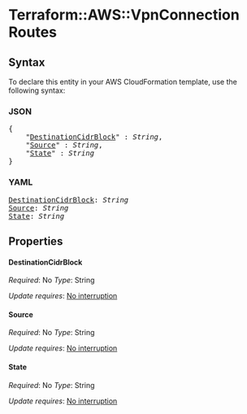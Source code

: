 # Terraform::AWS::VpnConnection Routes

## Syntax

To declare this entity in your AWS CloudFormation template, use the following syntax:

### JSON

<pre>
{
    "<a href="#destinationcidrblock" title="DestinationCidrBlock">DestinationCidrBlock</a>" : <i>String</i>,
    "<a href="#source" title="Source">Source</a>" : <i>String</i>,
    "<a href="#state" title="State">State</a>" : <i>String</i>
}
</pre>

### YAML

<pre>
<a href="#destinationcidrblock" title="DestinationCidrBlock">DestinationCidrBlock</a>: <i>String</i>
<a href="#source" title="Source">Source</a>: <i>String</i>
<a href="#state" title="State">State</a>: <i>String</i>
</pre>

## Properties

#### DestinationCidrBlock

_Required_: No
_Type_: String

_Update requires_: [No interruption](https://docs.aws.amazon.com/AWSCloudFormation/latest/UserGuide/using-cfn-updating-stacks-update-behaviors.html#update-no-interrupt)

#### Source

_Required_: No
_Type_: String

_Update requires_: [No interruption](https://docs.aws.amazon.com/AWSCloudFormation/latest/UserGuide/using-cfn-updating-stacks-update-behaviors.html#update-no-interrupt)

#### State

_Required_: No
_Type_: String

_Update requires_: [No interruption](https://docs.aws.amazon.com/AWSCloudFormation/latest/UserGuide/using-cfn-updating-stacks-update-behaviors.html#update-no-interrupt)

